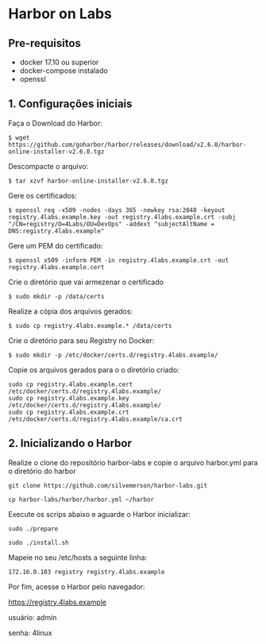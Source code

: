 # Harbor on Labs

## Pre-requisitos

- docker 17.10 ou superior
- docker-compose instalado
- openssl


## 1. Configurações iniciais



Faça o Download do Harbor:

```
$ wget https://github.com/goharbor/harbor/releases/download/v2.6.0/harbor-online-installer-v2.6.0.tgz

```

Descompacte o arquivo:

```
$ tar xzvf harbor-online-installer-v2.6.0.tgz
```

Gere os certificados:

```
$ openssl req -x509 -nodes -days 365 -newkey rsa:2048 -keyout registry.4labs.example.key -out registry.4labs.example.crt -subj "/CN=registry/O=4Labs/OU=DevOps" -addext "subjectAltName = DNS:registry.4labs.example"

```

Gere um PEM do certificado:

```
$ openssl x509 -inform PEM -in registry.4labs.example.crt -out registry.4labs.example.cert
```

Crie o diretório que vai armezenar o certificado

```
$ sudo mkdir -p /data/certs

```

Realize a cópia dos arquivos gerados:

```
$ sudo cp registry.4labs.example.* /data/certs
```

Crie o diretório para seu Registry no Docker:

```
$ sudo mkdir -p /etc/docker/certs.d/registry.4labs.example/

```

Copie os arquivos gerados para o o diretório criado:

```
sudo cp registry.4labs.example.cert /etc/docker/certs.d/registry.4labs.example/
sudo cp registry.4labs.example.key /etc/docker/certs.d/registry.4labs.example/
sudo cp registry.4labs.example.crt /etc/docker/certs.d/registry.4labs.example/ca.crt
```

## 2. Inicializando o Harbor

Realize o clone do repositório harbor-labs e copie o arquivo harbor.yml para o diretório do harbor

```
git clone https://github.com/silvemerson/harbor-labs.git 
```

```
cp harbor-labs/harbor/harbor.yml ~/harbor

```

Execute os scrips abaixo e aguarde o Harbor inicializar:

```
sudo ./prepare
```

```
sudo ./install.sh
```

Mapeie no seu /etc/hosts a seguinte linha:

```
172.16.0.103 registry registry.4labs.example
```

Por fim, acesse o Harbor pelo navegador:

https://registry.4labs.example

usuário: admin

senha: 4linux
